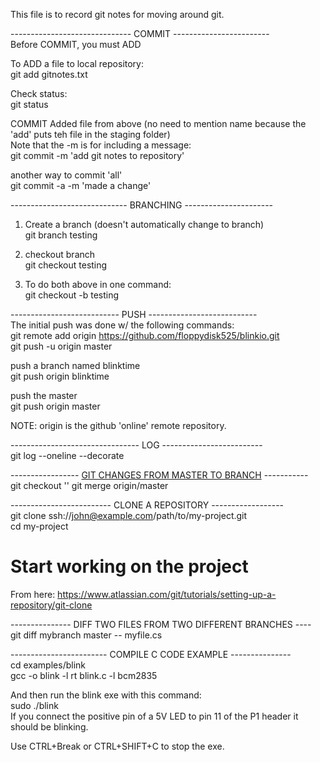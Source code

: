 This file is to record git notes for moving around git. 

------------------------------ COMMIT ------------------------  
Before COMMIT, you must ADD  

To ADD a file to local repository:  
git add gitnotes.txt

Check status:  
git status

COMMIT Added file from above (no need to mention name because the 'add' puts teh file in the staging folder)  
Note that the -m is for including a message:  
git commit -m 'add git notes to repository'

another way to commit 'all'  
git commit -a -m 'made a change'

----------------------------- BRANCHING ----------------------  
1. Create a branch (doesn't automatically change to branch)  
git branch testing   

2. checkout branch  
git checkout testing

3. To do both above in one command:  
git checkout -b testing

---------------------------  PUSH  ---------------------------  
The initial push was done w/ the following commands:  
git remote add origin https://github.com/floppydisk525/blinkio.git  
git push -u origin master  

push a branch named blinktime  
git push origin blinktime 

push the master  
git push origin master

NOTE:  origin is the github 'online' remote repository.    

-------------------------------- LOG -------------------------  
git log --oneline --decorate  

----------------- [GIT CHANGES FROM MASTER TO BRANCH](https://stackoverflow.com/questions/5340724/get-changes-from-master-into-branch-in-git) -----------  
git checkout '<branch>'
git merge origin/master

------------------------- CLONE A REPOSITORY ------------------  
git clone ssh://john@example.com/path/to/my-project.git  
cd my-project  
# Start working on the project  
From here: https://www.atlassian.com/git/tutorials/setting-up-a-repository/git-clone

--------------- DIFF TWO FILES FROM TWO DIFFERENT BRANCHES ----  
git diff mybranch master -- myfile.cs

------------------------ COMPILE C CODE EXAMPLE ---------------  
cd examples/blink  
gcc -o blink -l rt blink.c -l bcm2835   

And then run the blink exe with this command:  
sudo ./blink  
If you connect the positive pin of a 5V LED to pin 11 of the P1 header it should be blinking.  

Use CTRL+Break or CTRL+SHIFT+C to stop the exe.  

